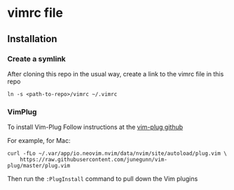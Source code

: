 # vimrc file

## Installation

### Create a symlink
After cloning this repo in the usual way,
create a link to the vimrc file in this repo
```
ln -s <path-to-repo>/vimrc ~/.vimrc
```
### VimPlug
To install Vim-Plug Follow instructions at the [vim-plug github](https://github.com/junegunn/vim-plug)

For example, for Mac:
```
curl -fLo ~/.var/app/io.neovim.nvim/data/nvim/site/autoload/plug.vim \
    https://raw.githubusercontent.com/junegunn/vim-plug/master/plug.vim

```

Then run the `:PlugInstall` command to pull down the Vim plugins


